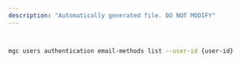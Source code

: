 ```yaml
---
description: "Automatically generated file. DO NOT MODIFY"
---
```


```bash


mgc users authentication email-methods list --user-id {user-id}

```